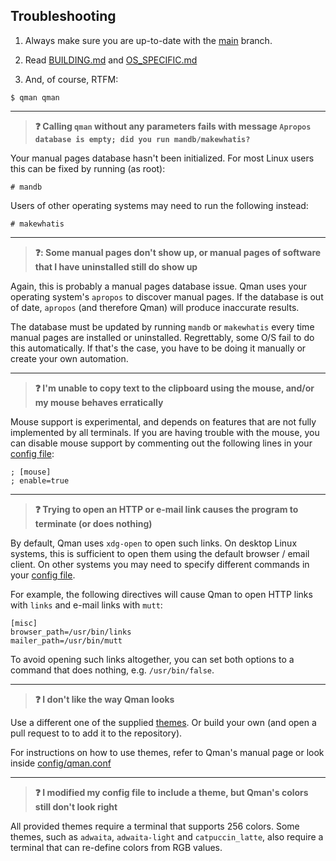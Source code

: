## Troubleshooting

1. Always make sure you are up-to-date with the
[main](https://github.com/plp13/qman) branch.

2. Read [BUILDING.md](BUILDING.md) and [OS_SPECIFIC.md](OS_SPECIFIC.md)

3. And, of course, RTFM:

```
$ qman qman
```

---

> **:question: Calling `qman` without any parameters fails with message
> `Apropos database is empty; did you run mandb/makewhatis?`**

Your manual pages database hasn't been initialized. For most Linux users this
can be fixed by running (as root):

```
# mandb
```

Users of other operating systems may need to run the following instead:

```
# makewhatis
```

---

> **:question:: Some manual pages don't show up, or manual pages of software
> that I have uninstalled still do show up**

Again, this is probably a manual pages database issue. Qman uses your operating
system's `apropos` to discover manual pages. If the database is out of date,
`apropos` (and therefore Qman) will produce inaccurate results.

The database must be updated by running `mandb` or `makewhatis` every time
manual pages are installed or uninstalled. Regrettably, some O/S fail to do this
automatically. If that's the case, you have to be doing it manually or create
your own automation.

---

> **:question: I'm unable to copy text to the clipboard using the mouse, and/or
> my mouse behaves erratically**

Mouse support is experimental, and depends on features that are not fully
implemented by all terminals. If you are having trouble with the mouse,
you can disable mouse support by commenting out the following lines in your
[config file](BUILDING.md#configuration):

```
; [mouse]
; enable=true
```

---

> **:question: Trying to open an HTTP or e-mail link causes the program to
> terminate (or does nothing)**

By default, Qman uses `xdg-open` to open such links. On desktop Linux systems,
this is sufficient to open them using the default browser / email client. On
other systems you may need to specify different commands in your
[config file](BUILDING.md#configuration).

For example, the following directives will cause Qman to open HTTP links with
`links` and e-mail links with `mutt`:

```
[misc]
browser_path=/usr/bin/links
mailer_path=/usr/bin/mutt
```

To avoid opening such links altogether, you can set both options to a command
that does nothing, e.g. `/usr/bin/false`.

---

> **:question: I don't like the way Qman looks**

Use a different one of the supplied
[themes](https://github.com/plp13/qman/config/themes). Or build your own (and
open a pull request to to add it to the repository).

For instructions on how to use themes, refer to Qman's manual page or look
inside [config/qman.conf](../config/qman.conf)

---

> **:question: I modified my config file to include a theme, but Qman's colors
> still don't look right**

All provided themes require a terminal that supports 256 colors. Some themes,
such as `adwaita`, `adwaita-light` and `catpuccin_latte`, also require a
terminal that can re-define colors from RGB values.
